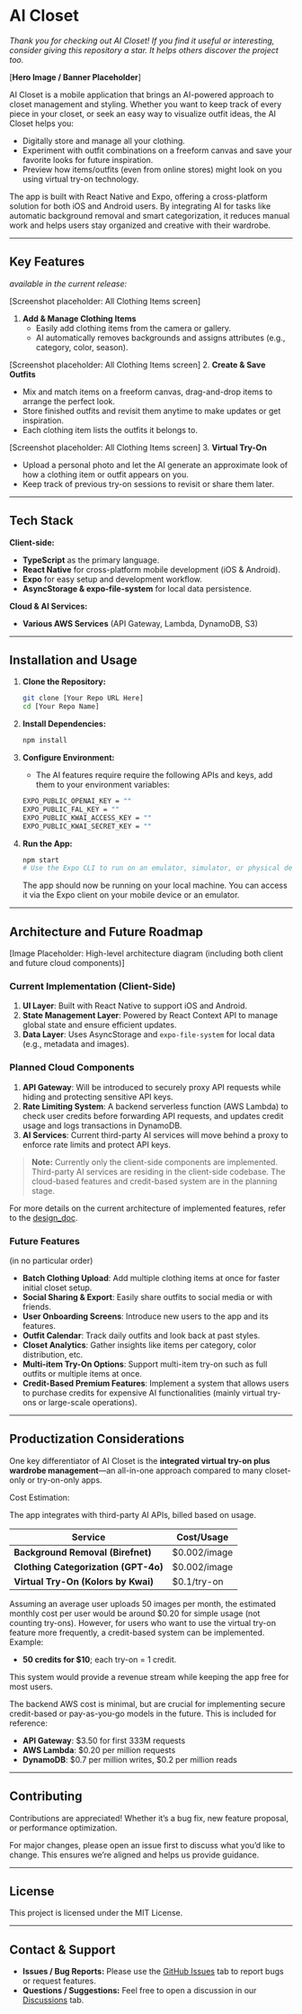 # AI Closet

*Thank you for checking out AI Closet! If you find it useful or interesting, consider giving this repository a star. It helps others discover the project too.*

[**Hero Image / Banner Placeholder**]

AI Closet is a mobile application that brings an AI-powered approach to closet management and styling. Whether you want to keep track of every piece in your closet, or seek an easy way to visualize outfit ideas, the AI Closet helps you:

   - Digitally store and manage all your clothing.
   - Experiment with outfit combinations on a freeform canvas and save your favorite looks for future inspiration.
   - Preview how items/outfits (even from online stores) might look on you using virtual try-on technology.

The app is built with React Native and Expo, offering a cross-platform solution for both iOS and Android users. By integrating AI for tasks like automatic background removal and smart categorization, it reduces manual work and helps users stay organized and creative with their wardrobe.

---

## Key Features

*available in the current release:*

[Screenshot placeholder: All Clothing Items screen]
1. **Add & Manage Clothing Items**  
   - Easily add clothing items from the camera or gallery. 
   - AI automatically removes backgrounds and assigns attributes (e.g., category, color, season).

[Screenshot placeholder: All Clothing Items screen]
2. **Create & Save Outfits**  
   - Mix and match items on a freeform canvas, drag-and-drop items to arrange the perfect look.
   - Store finished outfits and revisit them anytime to make updates or get inspiration.
   - Each clothing item lists the outfits it belongs to.

[Screenshot placeholder: All Clothing Items screen]
3. **Virtual Try-On**  
   - Upload a personal photo and let the AI generate an approximate look of how a clothing item or outfit appears on you.
   - Keep track of previous try-on sessions to revisit or share them later.

---

## Tech Stack

**Client-side:**

- **TypeScript** as the primary language.
- **React Native** for cross-platform mobile development (iOS & Android).
- **Expo** for easy setup and development workflow.
- **AsyncStorage & expo-file-system** for local data persistence.

**Cloud & AI Services:**

- **Various AWS Services** (API Gateway, Lambda, DynamoDB, S3)

---

## Installation and Usage

1. **Clone the Repository:**
   ```bash
   git clone [Your Repo URL Here]
   cd [Your Repo Name]
   ```

2. **Install Dependencies:**
   ```bash
   npm install
   ```

3. **Configure Environment:**  
   - The AI features require require the following APIs and keys, add them to your environment variables:
   ```bash
   EXPO_PUBLIC_OPENAI_KEY = ""
   EXPO_PUBLIC_FAL_KEY = ""
   EXPO_PUBLIC_KWAI_ACCESS_KEY = ""
   EXPO_PUBLIC_KWAI_SECRET_KEY = ""
   ```

4. **Run the App:**
   ```bash
   npm start
   # Use the Expo CLI to run on an emulator, simulator, or physical device
   ```

   The app should now be running on your local machine. You can access it via the Expo client on your mobile device or an emulator.

---

## Architecture and Future Roadmap

[Image Placeholder: High-level architecture diagram (including both client and future cloud components)]

### Current Implementation (Client-Side)
1. **UI Layer**: Built with React Native to support iOS and Android.
2. **State Management Layer**: Powered by React Context API to manage global state and ensure efficient updates.
3. **Data Layer**: Uses AsyncStorage and `expo-file-system` for local data (e.g., metadata and images).

### Planned Cloud Components
1. **API Gateway**: Will be introduced to securely proxy API requests while hiding and protecting sensitive API keys.
2. **Rate Limiting System**: A backend serverless function (AWS Lambda) to check user credits before forwarding API requests, and updates credit usage and logs transactions in DynamoDB.
3. **AI Services**: Current third-party AI services will move behind a proxy to enforce rate limits and protect API keys.

> **Note:** Currently only the client-side components are implemented. Third-party AI services are residing in the client-side codebase. The cloud-based features and credit-based system are in the planning stage.

For more details on the current architecture of implemented features, refer to the [design_doc](/design_doc.md).

### Future Features
(in no particular order)
- **Batch Clothing Upload**: Add multiple clothing items at once for faster initial closet setup.
- **Social Sharing & Export**: Easily share outfits to social media or with friends.
- **User Onboarding Screens**: Introduce new users to the app and its features.
- **Outfit Calendar**: Track daily outfits and look back at past styles.
- **Closet Analytics**: Gather insights like items per category, color distribution, etc.
- **Multi-item Try-On Options**: Support multi-item try-on such as full outfits or multiple items at once.
- **Credit-Based Premium Features**: Implement a system that allows users to purchase credits for expensive AI functionalities (mainly virtual try-ons or large-scale operations).

---

## Productization Considerations

One key differentiator of AI Closet is the **integrated virtual try-on plus wardrobe management**—an all-in-one approach compared to many closet-only or try-on-only apps.

Cost Estimation:

The app integrates with third-party AI APIs, billed based on usage.

| Service                            | Cost/Usage    |
|------------------------------------|---------------|
| **Background Removal (Birefnet)**  | \$0.002/image |
| **Clothing Categorization (GPT-4o)**| \$0.002/image |
| **Virtual Try-On (Kolors by Kwai)**| \$0.1/try-on  |

Assuming an average user uploads 50 images per month, the estimated monthly cost per user would be around $0.20 for simple usage (not counting try-ons). However, for users who want to use the virtual try-on feature more frequently, a credit-based system can be implemented. Example:

- **50 credits for \$10**; each try-on = 1 credit.

This system would provide a revenue stream while keeping the app free for most users.

The backend AWS cost is minimal, but are crucial for implementing secure credit-based or pay-as-you-go models in the future. This is included for reference:

- **API Gateway**: \$3.50 for first 333M requests  
- **AWS Lambda**: \$0.20 per million requests  
- **DynamoDB**: \$0.7 per million writes, \$0.2 per million reads  


---

## Contributing

Contributions are appreciated! Whether it’s a bug fix, new feature proposal, or performance optimization.

For major changes, please open an issue first to discuss what you’d like to change. This ensures we’re aligned and helps us provide guidance.

---

## License

This project is licensed under the MIT License.

---

## Contact & Support

- **Issues / Bug Reports:** Please use the [GitHub Issues](#) tab to report bugs or request features.
- **Questions / Suggestions:** Feel free to open a discussion in our [Discussions](#) tab.
